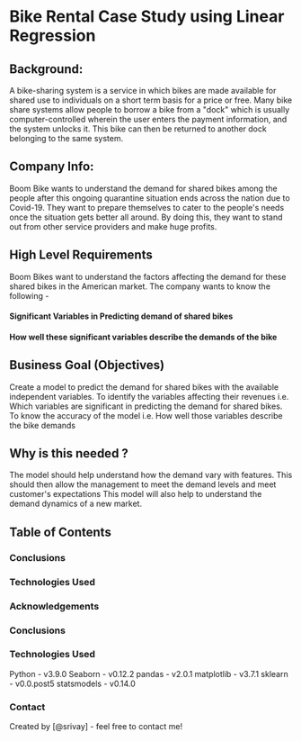 # Bike Rental Case Study using Linear Regression

## Background:

A bike-sharing system is a service in which bikes are made available for shared use to individuals on a short term basis for a price or free.
Many bike share systems allow people to borrow a bike from a "dock" which is usually computer-controlled wherein the user enters the payment information, and the system unlocks it.
This bike can then be returned to another dock belonging to the same system.

## Company Info:
Boom Bike wants to understand the demand for shared bikes among the people after this ongoing quarantine situation ends across the nation due to Covid-19.
They want to prepare themselves to cater to the people's needs once the situation gets better all around.
By doing this, they want to stand out from other service providers and make huge profits.

## High Level Requirements
Boom Bikes want to understand the factors affecting the demand for these shared bikes in the American market.
The company wants to know the following -
#### Significant Variables in Predicting demand of shared bikes
#### How well these significant variables describe the demands of the bike

## Business Goal (Objectives)
Create a model to predict the demand for shared bikes with the available independent variables.
To identify the variables affecting their revenues i.e. Which variables are significant in predicting the demand for shared bikes.
To know the accuracy of the model i.e. How well those variables describe the bike demands

## Why is this needed ?
The model should help understand how the demand vary with features.
This should then allow the management to meet the demand levels and meet customer's expectations
This model will also help to understand the demand dynamics of a new market.

## Table of Contents
### Conclusions
### Technologies Used
### Acknowledgements
### Conclusions
### Technologies Used
Python - v3.9.0
Seaborn - v0.12.2
pandas - v2.0.1
matplotlib - v3.7.1
sklearn - v0.0.post5
statsmodels - v0.14.0
### Contact
Created by [@srivay] - feel free to contact me!

